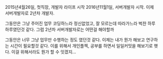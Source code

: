 2015년4월26일, 첫직장, 개발자 라이프 시작
2016년11월1일, 서버개발자 시작.
이제 서버개발자로 2년차 개발자.

그동안은 그냥 주어진 업무 코딩하느라 정신없었고, 잘 모르는데 따라가느라 벅찬 하루하루였던것 같다.
그럼 2년차 서버개발자로는 어떤걸 해야할까

그동안은 너무 그냥 업무만 수행하는 정도 였던것 같다.
이제는 내가 뭔가 해보고 연구하는 시간이 필요할것 같다. 이를 위해서 개인플젝, 공부를 하면서 일일커밋을 해보기로 햇다.
이걸 위해서라도 뭔가 할 수 잇겠지...

